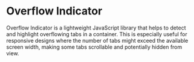 # Overflow Indicator

Overflow Indicator is a lightweight JavaScript library that helps to detect and highlight overflowing tabs in a container. This is especially useful for responsive designs where the number of tabs might exceed the available screen width, making some tabs scrollable and potentially hidden from view.